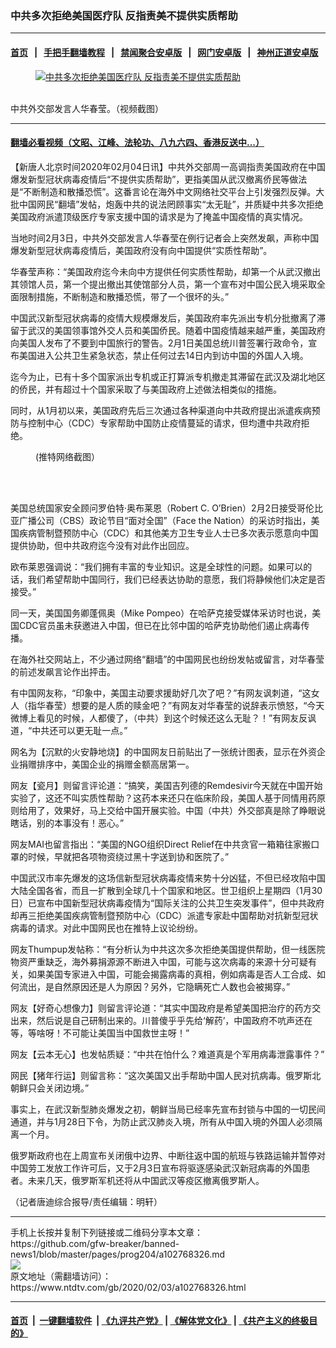 ### 中共多次拒绝美国医疗队 反指责美不提供实质帮助
------------------------

#### [首页](https://github.com/gfw-breaker/banned-news1/blob/master/README.md) &nbsp;&nbsp;|&nbsp;&nbsp; [手把手翻墙教程](https://github.com/gfw-breaker/guides/wiki) &nbsp;&nbsp;|&nbsp;&nbsp; [禁闻聚合安卓版](https://github.com/gfw-breaker/bn-android) &nbsp;&nbsp;|&nbsp;&nbsp; [网门安卓版](https://github.com/oGate2/oGate) &nbsp;&nbsp;|&nbsp;&nbsp; [神州正道安卓版](https://github.com/SzzdOgate/update) 



<div><div class="featured_image">
 <a href="https://i.ntdtv.com/assets/uploads/2020/02/34678fd6003837ecd77ae0ad53887ed2.jpg" target="_blank">
  <figure>
   <img alt="中共多次拒绝美国医疗队 反指责美不提供实质帮助" src="https://i.ntdtv.com/assets/uploads/2020/02/34678fd6003837ecd77ae0ad53887ed2-800x450.jpg"/>
  </figure><br/>
 </a>
 <span class="caption">
  中共外交部发言人华春莹。（视频截图）
 </span>
</div>
</div><hr/>

#### [翻墙必看视频（文昭、江峰、法轮功、八九六四、香港反送中...）](http://167.172.214.107/home.html)

<div><div class="post_content" itemprop="articleBody">
 <p>
  【新唐人北京时间2020年02月04日讯】中共外交部周一高调指责美国政府在中国爆发新型冠状病毒疫情后“不提供实质帮助”，更指美国从武汉撤离侨民等做法是“不断制造和散播恐慌”。这番言论在海外中文网络社交平台上引发强烈反弹。大批中国网民“翻墙”发帖，炮轰中共的说法罔顾事实“太无耻”，并质疑中共多次拒绝美国政府派遣顶级医疗专家支援中国的请求是为了掩盖中国疫情的真实情况。
 </p>
 <p>
  当地时间2月3日，中共外交部发言人华春莹在例行记者会上突然发飙，声称中国爆发新型冠状病毒疫情后，美国政府没有向中国提供“实质性帮助”。
 </p>
 <p>
  华春莹声称：“美国政府迄今未向中方提供任何实质性帮助，却第一个从武汉撤出其领馆人员，第一个提出撤出其使馆部分人员，第一个宣布对中国公民入境采取全面限制措施，不断制造和散播恐慌，带了一个很坏的头。”
 </p>
 <p>
  中国武汉新型冠状病毒的疫情大规模爆发后，美国政府率先派出专机分批撤离了滞留于武汉的美国领事馆外交人员和美国侨民。随着中国疫情越来越严重，美国政府向美国人发布了不要到中国旅行的警告。2月1日美国总统川普签署行政命令，宣布美国进入公共卫生紧急状态，禁止任何过去14日内到访中国的外国人入境。
 </p>
 <p>
  迄今为止，已有十多个国家派出专机或正打算派专机撤走其滞留在武汉及湖北地区的侨民，并有超过十个国家采取了与美国政府上述做法相类似的措施。
 </p>
 <p>
  同时，从1月初以来，美国政府先后三次通过各种渠道向中共政府提出派遣疾病预防与控制中心（CDC）专家帮助中国防止疫情蔓延的请求，但均遭中共政府拒绝。
 </p>
 <figure class="wp-caption alignnone" id="attachment_102768338" style="width: 519px">
  <img alt="" class="size-full wp-image-102768338" src="https://i.ntdtv.com/assets/uploads/2020/02/7fc7ab67680f1e034ec75e3f9cc575a1.jpg">
   <br/><figcaption class="wp-caption-text">
    (推特网络截图）
   </figcaption><br/>
  </img>
 </figure><br/>
 <p>
  美国总统国家安全顾问罗伯特·奥布莱恩（Robert C. O’Brien）2月2日接受哥伦比亚广播公司（CBS）政论节目“面对全国”（Face the Nation）的采访时指出，美国疾病管制暨预防中心（CDC）和其他美方卫生专业人士已多次表示愿意向中国提供协助，但中共政府迄今没有对此作出回应。
 </p>
 <p>
  欧布莱恩强调说：“我们拥有丰富的专业知识。这是全球性的问题。如果可以的话，我们希望帮助中国同行，我们已经表达协助的意愿，我们将静候他们决定是否接受。”
 </p>
 <p>
  同一天，美国国务卿蓬佩奥（Mike Pompeo）在哈萨克接受媒体采访时也说，美国CDC官员虽未获邀进入中国，但已在比邻中国的哈萨克协助他们遏止病毒传播。
 </p>
 <p>
  在海外社交网站上，不少通过网络“翻墙”的中国网民也纷纷发帖或留言，对华春莹的前述发飙言论作出抨击。
 </p>
 <p>
  有中国网友称，“印象中，美国主动要求援助好几次了吧？”有网友讽刺道，“这女人（指华春莹）想要的是人质的赎金吧？”有网友对华春莹的说辞表示愤怒，“今天微博上看见的时候，人都傻了，（中共）到这个时候还这么无耻？！”有网友反讽道，“中共还可以更无耻一点。”
 </p>
 <p>
  网名为【沉默的火安静地烧】的中国网友日前贴出了一张统计图表，显示在外资企业捐赠排序中，美国企业的捐赠金额高居第一。
 </p>
 <p>
  网友【瓷月】则留言评论道：“搞笑，美国吉列德的Remdesivir今天就在中国开始实验了，这还不叫实质性帮助？这药本来还只在临床阶段，美国人基于同情用药原则给用了，效果好，马上交给中国开展实验。中国（中共）外交部真是除了睁眼说瞎话，别的本事没有！恶心。”
 </p>
 <p>
  网友MAI也留言指出：“美国的NGO组织Direct Relief在中共贪官一箱箱往家搬口罩的时候，早就把各项物资绕过黑十字送到协和医院了。”
 </p>
 <p>
  中国武汉市率先爆发的这场信新型冠状病毒疫情来势十分凶猛，不但已经攻陷中国大陆全国各省，而且一扩散到全球几十个国家和地区。世卫组织上星期四（1月30日）已宣布中国新型冠状病毒疫情为“国际关注的公共卫生突发事件”，但中共政府却再三拒绝美国疾病管制暨预防中心（CDC）派遣专家赴中国帮助对抗新型冠状病毒的请求。对此中国网民也在推特上议论纷纷。
 </p>
 <p>
  网友Thumpup发帖称：“有分析认为中共这次多次拒绝美国提供帮助，但一线医院物资严重缺乏，海外募捐源源不断进入中国，可能与这次病毒的来源十分可疑有关，如果美国专家进入中国，可能会揭露病毒的真相，例如病毒是否人工合成、如何流出，是自然原因还是人为原因？另外，它隐瞒死亡人数也会被揭穿。”
 </p>
 <p>
  网友【好奇心想像力】则留言评论道：“其实中国政府是希望美国把治疗的药方交出来，然后说是自己研制出来的。川普傻乎乎先给‘解药’，中国政府不吭声还在等，等啥呀！不可能让美国当中国救世主呀！”
 </p>
 <p>
  网友【云本无心】也发帖质疑：“中共在怕什么？难道真是个军用病毒泄露事件？”
 </p>
 <p>
  网民【猪年行运】则留言称：“这次美国又出手帮助中国人民对抗病毒。俄罗斯北朝鲜只会关闭边境。”
 </p>
 <p>
  事实上，在武汉新型肺炎爆发之初，朝鲜当局已经率先宣布封锁与中国的一切民间通道，并与1月28日下令，为防止武汉肺炎入境，所有从中国入境的外国人必须隔离一个月。
 </p>
 <p>
  俄罗斯政府也在上周宣布关闭俄中边界、中断往返中国的航班与铁路运输并暂停对中国劳工发放工作许可后，又于2月3日宣布将驱逐感染武汉新冠病毒的外国患者。未来几天，俄罗斯军机还将从中国武汉等疫区撤离俄罗斯人。
 </p>
 <p>
  （记者唐迪综合报导/责任编辑：明轩）
 </p>
 <div class="single_ad">
 </div>
</div>
</div>
<hr/>
手机上长按并复制下列链接或二维码分享本文章：<br/>
https://github.com/gfw-breaker/banned-news1/blob/master/pages/prog204/a102768326.md <br/>
<a href='https://github.com/gfw-breaker/banned-news1/blob/master/pages/prog204/a102768326.md'><img src='https://github.com/gfw-breaker/banned-news1/blob/master/pages/prog204/a102768326.md.png'/></a> <br/>
原文地址（需翻墙访问）：https://www.ntdtv.com/gb/2020/02/03/a102768326.html


------------------------
#### [首页](https://github.com/gfw-breaker/banned-news1/blob/master/README.md) &nbsp;|&nbsp; [一键翻墙软件](https://github.com/gfw-breaker/nogfw/blob/master/README.md) &nbsp;| [《九评共产党》](https://github.com/gfw-breaker/9ping.md/blob/master/README.md#九评之一评共产党是什么) | [《解体党文化》](https://github.com/gfw-breaker/jtdwh.md/blob/master/README.md) | [《共产主义的终极目的》](https://github.com/gfw-breaker/gczydzjmd.md/blob/master/README.md)


<img src='http://gfw-breaker.win/banned-news/pages/prog204/a102768326.md' width='0px' height='0px'/>